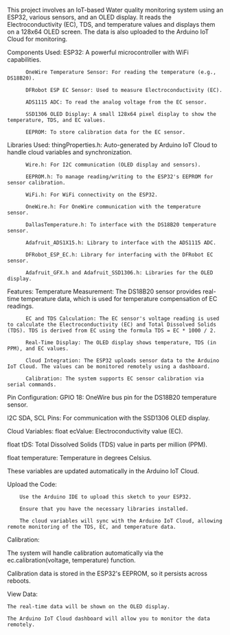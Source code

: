 This project involves an IoT-based Water quality monitoring system using an ESP32, various sensors, and an OLED display. It reads the Electroconductivity (EC), TDS, and temperature values and displays them on a 128x64 OLED screen. The data is also uploaded to the Arduino IoT Cloud for monitoring.

Components Used:
          ESP32: A powerful microcontroller with WiFi capabilities.
          
          OneWire Temperature Sensor: For reading the temperature (e.g., DS18B20).
          
          DFRobot ESP EC Sensor: Used to measure Electroconductivity (EC).
          
          ADS1115 ADC: To read the analog voltage from the EC sensor.
          
          SSD1306 OLED Display: A small 128x64 pixel display to show the temperature, TDS, and EC values.
          
          EEPROM: To store calibration data for the EC sensor.

Libraries Used:
          thingProperties.h: Auto-generated by Arduino IoT Cloud to handle cloud variables and synchronization.
          
          Wire.h: For I2C communication (OLED display and sensors).
          
          EEPROM.h: To manage reading/writing to the ESP32's EEPROM for sensor calibration.
          
          WiFi.h: For WiFi connectivity on the ESP32.
          
          OneWire.h: For OneWire communication with the temperature sensor.
          
          DallasTemperature.h: To interface with the DS18B20 temperature sensor.
          
          Adafruit_ADS1X15.h: Library to interface with the ADS1115 ADC.
          
          DFRobot_ESP_EC.h: Library for interfacing with the DFRobot EC sensor.
          
          Adafruit_GFX.h and Adafruit_SSD1306.h: Libraries for the OLED display.

Features:
          Temperature Measurement: The DS18B20 sensor provides real-time temperature data, which is used for temperature compensation of EC readings.
          
          EC and TDS Calculation: The EC sensor's voltage reading is used to calculate the Electroconductivity (EC) and Total Dissolved Solids (TDS). TDS is derived from EC using the formula TDS = EC * 1000 / 2.
          
          Real-Time Display: The OLED display shows temperature, TDS (in PPM), and EC values.
          
          Cloud Integration: The ESP32 uploads sensor data to the Arduino IoT Cloud. The values can be monitored remotely using a dashboard.
          
          Calibration: The system supports EC sensor calibration via serial commands.

Pin Configuration:
GPIO 18: OneWire bus pin for the DS18B20 temperature sensor.

I2C SDA, SCL Pins: For communication with the SSD1306 OLED display.

Cloud Variables:
float ecValue: Electroconductivity value (EC).

float tDS: Total Dissolved Solids (TDS) value in parts per million (PPM).

float temperature: Temperature in degrees Celsius.

These variables are updated automatically in the Arduino IoT Cloud.


Upload the Code:

        Use the Arduino IDE to upload this sketch to your ESP32.
        
        Ensure that you have the necessary libraries installed.
        
        The cloud variables will sync with the Arduino IoT Cloud, allowing remote monitoring of the TDS, EC, and temperature data.

Calibration:

The system will handle calibration automatically via the ec.calibration(voltage, temperature) function.

Calibration data is stored in the ESP32's EEPROM, so it persists across reboots.

View Data:

    The real-time data will be shown on the OLED display.
    
    The Arduino IoT Cloud dashboard will allow you to monitor the data remotely.
